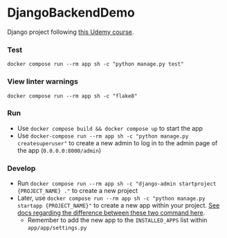 # DjangoBackendDemo

Django project following [this Udemy course](https://udemy.com/course/django-python-advanced).

### Test

`docker compose run --rm app sh -c "python manage.py test"`

### View linter warnings

`docker compose run --rm app sh -c "flake8"`

### Run

- Use `docker compose build && docker compose up` to start the app
- Use `docker-compose run --rm app sh -c "python manage.py createsuperuser"` to create a new admin to log in to the
  admin page of the app (`0.0.0.0:8000/admin`)

### Develop

- Run `docker compose run --rm app sh -c "django-admin startproject {PROJECT_NAME} ."` to create a new project
- Later,
  use `docker compose run --rm app sh -c "python manage.py startapp {PROJECT_NAME}"` to create a new app within your
  project. [See docs regarding the difference between these two command here](https://docs.djangoproject.com/en/dev/ref/django-admin/).
    - Remember to add the new app to the `INSTALLED_APPS` list within `app/app/settings.py`
